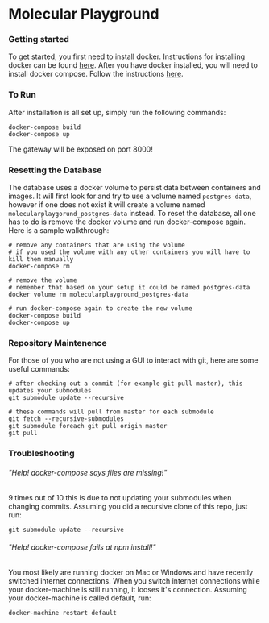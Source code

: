 # Molecular Playground

### Getting started
To get started, you first need to install docker. Instructions for installing docker can be found [here](https://docs.docker.com/engine/installation/). After you have docker installed, you will need to install docker compose. Follow the instructions [here](https://docs.docker.com/compose/install/).

### To Run
After installation is all set up, simply run the following commands:
```
docker-compose build
docker-compose up
```
The gateway will be exposed on port 8000!

### Resetting the Database
The database uses a docker volume to persist data between containers and images. It will first look for and try to use a volume named ```postgres-data```, however if one does not exist it will create a volume named ```molecularplaygorund_postgres-data``` instead. To reset the database, all one has to do is remove the docker volume and run docker-compose again. Here is a sample walkthrough:
```
# remove any containers that are using the volume
# if you used the volume with any other containers you will have to kill them manually
docker-compose rm

# remove the volume
# remember that based on your setup it could be named postgres-data
docker volume rm molecularplayground_postgres-data

# run docker-compose again to create the new volume
docker-compose build
docker-compose up
```

### Repository Maintenence
For those of you who are not using a GUI to interact with git, here are some useful commands:
```
# after checking out a commit (for example git pull master), this updates your submodules
git submodule update --recursive

# these commands will pull from master for each submodule
git fetch --recursive-submodules
git submodule foreach git pull origin master
git pull
```

### Troubleshooting
###### "Help! docker-compose says files are missing!"
9 times out of 10 this is due to not updating your submodules when changing commits. Assuming you did a recursive clone of this repo, just run:
```
git submodule update --recursive
```

###### "Help! docker-compose fails at npm install!"
You most likely are running docker on Mac or Windows and have recently switched internet connections. When you switch internet connections while your docker-machine is still running, it looses it's connection. Assuming your docker-machine is called default, run:
```
docker-machine restart default
```
